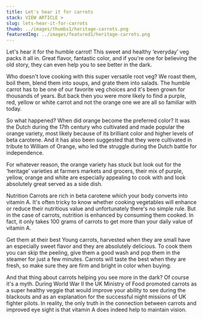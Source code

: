 ```yaml
---
title: Let's hear it for carrots
stack: VIEW ARTICLE >
slug: lets-hear-it-for-carrots
thumb: ../images/thumbs1/heritage-carrots.png
featuredImg: ../images/featured1/heritage-carrots.png
---
```


Let's hear it for the humble carrot! This sweet and healthy ‘everyday’ veg packs it all in. Great flavor, fantastic color, and if you're one for believing the old story, they can even help you to see better in the dark.

Who doesn't love cooking with this super versatile root veg? We roast them, boil them, blend them into soups, and grate them into salads. The humble carrot has to be one of our favorite veg choices and it's been grown for thousands of years. But back then you were more likely to find a purple, red, yellow or white carrot and not the orange one we are all so familiar with today.

So what happened? When did orange become the preferred color?
It was the Dutch during the 17th century who cultivated and made popular the orange variety, most likely because of its brilliant color and higher levels of beta carotene. And it has also been suggested that they were cultivated in tribute to William of Orange, who led the struggle during the Dutch battle for independence.

For whatever reason, the orange variety has stuck but look out for the ‘heritage’ varieties at farmers markets and grocers, their mix of purple, yellow, orange and white are especially appealing to cook with and look absolutely great served as a side dish.

Nutrition
Carrots are rich in beta carotene which your body converts into vitamin A. It's often tricky to know whether cooking vegetables will enhance or reduce their nutritious value and unfortunately there's no simple rule. But in the case of carrots, nutrition is enhanced by consuming them cooked. In fact, it only takes 100 grams of carrots to get more than your daily value of vitamin A.

Get them at their best
Young carrots, harvested when they are small have an especially sweet flavor and they are absolutely delicious. To cook them you can skip the peeling, give them a good wash and pop them in the steamer for just a few minutes. Carrots will taste the best when they are fresh, so make sure they are firm and bright in color when buying.

And that thing about carrots helping you see more in the dark?
Of course it's a myth. During World War II the UK Ministry of Food promoted carrots as a super healthy veggie that would improve your ability to see during the blackouts and as an explanation for the successful night missions of UK fighter pilots. In reality, the only truth in the connection between carrots and improved eye sight is that vitamin A does indeed help to maintain vision.